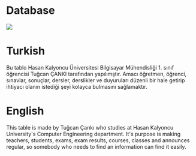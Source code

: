 # Database
<html>
  <body>
    <a href="https://hizliresim.com/p5V22z"><img src="https://i.hizliresim.com/p5V22z.jpg"></a>
    <h1>Turkish</h1>
    <p>Bu tablo Hasan Kalyoncu Üniversitesi Bilgisayar Mühendisliği 1. sınıf öğrencisi Tuğcan ÇANKI tarafından yapılımştır. Amacı öğretmen, öğrenci, sınavlar, sonuçlar, dersler, derslikler ve duyuruları düzenli bir hale getirip ihtiyacı olanın istediği şeyi kolayca bulmasını sağlamaktır.</p> 
    <h1>English</h1>
      <p>This table is made by Tuğcan Çankı who studies at Hasan Kalyoncu University's Computer Engineering department. It's purpose is making teachers, students, exams, exam results, courses, classes and announces regular, so somebody who needs to find an information can find it easily.
    </p>
    
  </body>  
  
</html>  
